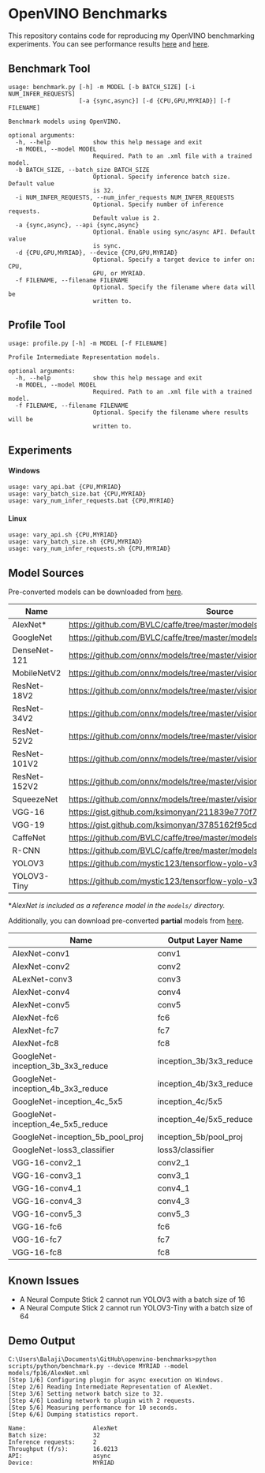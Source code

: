 # OpenVINO Benchmarks
This repository contains code for reproducing my OpenVINO benchmarking
experiments. You can see performance results [here](https://drive.google.com/open?id=1tNSlOwUzDXjHedvZuMV59DPn-WTDmy6GkywyM1jDacM) and [here](https://docs.google.com/presentation/d/1zRw1FOx5Rbz5KajbIfZz4jI0EFClj1daNtF00OgQVyA/edit#slide=id.g5d444bde14_0_0).

## Benchmark Tool
```
usage: benchmark.py [-h] -m MODEL [-b BATCH_SIZE] [-i NUM_INFER_REQUESTS]
                    [-a {sync,async}] [-d {CPU,GPU,MYRIAD}] [-f FILENAME]

Benchmark models using OpenVINO.

optional arguments:
  -h, --help            show this help message and exit
  -m MODEL, --model MODEL
                        Required. Path to an .xml file with a trained model.
  -b BATCH_SIZE, --batch_size BATCH_SIZE
                        Optional. Specify inference batch size. Default value
                        is 32.
  -i NUM_INFER_REQUESTS, --num_infer_requests NUM_INFER_REQUESTS
                        Optional. Specify number of inference requests.
                        Default value is 2.
  -a {sync,async}, --api {sync,async}
                        Optional. Enable using sync/async API. Default value
                        is sync.
  -d {CPU,GPU,MYRIAD}, --device {CPU,GPU,MYRIAD}
                        Optional. Specify a target device to infer on: CPU,
                        GPU, or MYRIAD.
  -f FILENAME, --filename FILENAME
                        Optional. Specify the filename where data will be
                        written to.
```

## Profile Tool
```
usage: profile.py [-h] -m MODEL [-f FILENAME]

Profile Intermediate Representation models.

optional arguments:
  -h, --help            show this help message and exit
  -m MODEL, --model MODEL
                        Required. Path to an .xml file with a trained model.
  -f FILENAME, --filename FILENAME
                        Optional. Specify the filename where results will be
                        written to.
```

## Experiments

#### Windows
```
usage: vary_api.bat {CPU,MYRIAD}
usage: vary_batch_size.bat {CPU,MYRIAD}
usage: vary_num_infer_requests.bat {CPU,MYRIAD}
```

#### Linux
```
usage: vary_api.sh {CPU,MYRIAD}
usage: vary_batch_size.sh {CPU,MYRIAD}
usage: vary_num_infer_requests.sh {CPU,MYRIAD}
```

## Model Sources
Pre-converted models can be downloaded from [here](https://drive.google.com/drive/folders/1s-K0dAIsJ9OoWfjkasG-wQHd-wpCwja7?usp=sharing).

| Name         | Source                                                                        |
|--------------|-------------------------------------------------------------------------------|
| AlexNet*     | https://github.com/BVLC/caffe/tree/master/models/bvlc_alexnet                 |
| GoogleNet    | https://github.com/BVLC/caffe/tree/master/models/bvlc_googlenet               |
| DenseNet-121 | https://github.com/onnx/models/tree/master/vision/classification/densenet-121 |
| MobileNetV2  | https://github.com/onnx/models/tree/master/vision/classification/mobilenet    |
| ResNet-18V2  | https://github.com/onnx/models/tree/master/vision/classification/resnet       |
| ResNet-34V2  | https://github.com/onnx/models/tree/master/vision/classification/resnet       |
| ResNet-52V2  | https://github.com/onnx/models/tree/master/vision/classification/resnet       |
| ResNet-101V2 | https://github.com/onnx/models/tree/master/vision/classification/resnet       |
| ResNet-152V2 | https://github.com/onnx/models/tree/master/vision/classification/resnet       |
| SqueezeNet   | https://github.com/onnx/models/tree/master/vision/classification/squeezenet   |
| VGG-16       | https://gist.github.com/ksimonyan/211839e770f7b538e2d8                        |
| VGG-19       | https://gist.github.com/ksimonyan/3785162f95cd2d5fee77                        |
| CaffeNet     | https://github.com/BVLC/caffe/tree/master/models/bvlc_reference_caffenet      |
| R-CNN        | https://github.com/BVLC/caffe/tree/master/models/bvlc_reference_rcnn_ilsvrc13 |
| YOLOV3       | https://github.com/mystic123/tensorflow-yolo-v3                               |
| YOLOV3-Tiny  | https://github.com/mystic123/tensorflow-yolo-v3                               |

**AlexNet is included as a reference model in the `models/` directory.*

Additionally, you can download pre-converted **partial** models from [here](https://drive.google.com/drive/folders/1X7xzMMWTxvVHcnbPB1UisB-ef2k-tJQV?usp=sharing).

| Name                              | Output Layer Name       |
|-----------------------------------|-------------------------|
| AlexNet-conv1                     | conv1                   |
| AlexNet-conv2                     | conv2                   |
| ALexNet-conv3                     | conv3                   |
| AlexNet-conv4                     | conv4                   |
| AlexNet-conv5                     | conv5                   |
| AlexNet-fc6                       | fc6                     |
| AlexNet-fc7                       | fc7                     |
| AlexNet-fc8                       | fc8                     |
| GoogleNet-inception_3b_3x3_reduce | inception_3b/3x3_reduce |
| GoogleNet-inception_4b_3x3_reduce | inception_4b/3x3_reduce |
| GoogleNet-inception_4c_5x5        | inception_4c/5x5        |
| GoogleNet-inception_4e_5x5_reduce | inception_4e/5x5_reduce |
| GoogleNet-inception_5b_pool_proj  | inception_5b/pool_proj  |
| GoogleNet-loss3_classifier        | loss3/classifier        |
| VGG-16-conv2_1                    | conv2_1                 |
| VGG-16-conv3_1                    | conv3_1                 |
| VGG-16-conv4_1                    | conv4_1                 |
| VGG-16-conv4_3                    | conv4_3                 |
| VGG-16-conv5_3                    | conv5_3                 |
| VGG-16-fc6                        | fc6                     |
| VGG-16-fc7                        | fc7                     |
| VGG-16-fc8                        | fc8                     |

## Known Issues
* A Neural Compute Stick 2 cannot run YOLOV3 with a batch size of 16
* A Neural Compute Stick 2 cannot run YOLOV3-Tiny with a batch size of 64

## Demo Output
```
C:\Users\Balaji\Documents\GitHub\openvino-benchmarks>python scripts/python/benchmark.py --device MYRIAD --model models/fp16/AlexNet.xml
[Step 1/6] Configuring plugin for async execution on Windows.
[Step 2/6] Reading Intermediate Representation of AlexNet.
[Step 3/6] Setting network batch size to 32.
[Step 4/6] Loading network to plugin with 2 requests.
[Step 5/6] Measuring performance for 10 seconds.
[Step 6/6] Dumping statistics report.

Name:                   AlexNet
Batch size:             32
Inference requests:     2
Throughput (f/s):       16.0213
API:                    async
Device:                 MYRIAD
```
